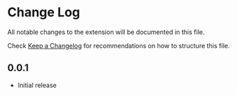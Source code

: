 # Change Log

All notable changes to the extension will be documented in this file.

Check [Keep a Changelog](http://keepachangelog.com/) for recommendations on how to structure this file.

## 0.0.1

- Initial release


